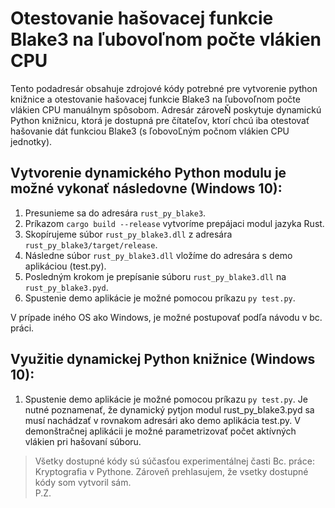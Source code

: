 # Otestovanie hašovacej funkcie Blake3 na ľubovoľnom počte vlákien CPU
Tento podadresár obsahuje zdrojové kódy potrebné pre vytvorenie python knižnice a otestovanie hašovacej funkcie Blake3 na ľubovoľnom počte vlákien CPU manuálnym spôsobom. Adresár zároveŇ poskytuje dynamickú Python knižnicu, ktorá je dostupná pre čítateľov, ktorí chcú iba otestovať hašovanie dát funkciou Blake3 (s ľobovoĽným počnom vlákien CPU jednotky). 

## Vytvorenie dynamického Python modulu je možné vykonať následovne (Windows 10):  
1) Presunieme sa do adresára `rust_py_blake3`.
2) Príkazom `cargo build --release` vytvoríme prepájaci modul jazyka Rust.
3) Skopírujeme súbor `rust_py_blake3.dll` z adresára `rust_py_blake3/target/release`.
4) Následne súbor `rust_py_blake3.dll` vložíme do adresára s demo aplikáciou (test.py).
5) Posledným krokom je prepísanie súboru `rust_py_blake3.dll` na `rust_py_blake3.pyd`.
6) Spustenie demo aplikácie je možné pomocou príkazu `py test.py`.

V prípade iného OS ako Windows, je možné postupovať podľa návodu v bc. práci.

## Využitie dynamickej Python knižnice (Windows 10):  
1) Spustenie demo aplikácie je možné pomocou príkazu `py test.py`.
Je nutné poznamenať, že dynamický pytjon modul rust_py_blake3.pyd sa musí nachádzať v rovnakom adresári ako demo aplikácia test.py.
V demonštračnej aplikácii je možné parametrizovať počet aktívných vlákien pri hašovaní súboru. 

> Všetky dostupné kódy sú súčasťou experimentálnej časti Bc. práce: Kryptografia v Pythone. Zároveň prehlasujem, že vsetky dostupné kódy som vytvoril sám.  
P.Z.